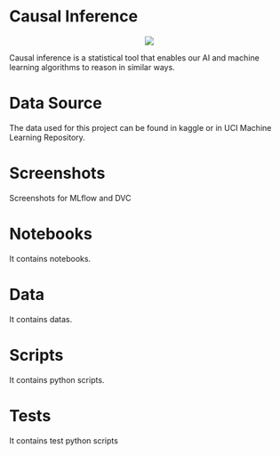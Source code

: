 # Causal Inference

<p align="center">
    <img src="../images/causal_inference.jpg">
</p>

Causal inference is a statistical tool that enables our AI and machine learning algorithms to reason in similar ways.

# Data Source

The data used for this project can be found in kaggle or in UCI Machine Learning Repository.

# Screenshots

Screenshots for MLflow and DVC

# Notebooks

It contains notebooks.

# Data

It contains datas.

# Scripts

It contains python scripts.

# Tests

It contains test python scripts

